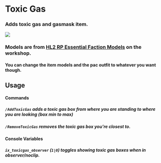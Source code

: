 # Toxic Gas
### Adds toxic gas and gasmask item.

![](https://i.imgur.com/G9RUG3d.jpg)

### Models are from [HL2 RP Essential Faction Models](https://steamcommunity.com/sharedfiles/filedetails/?id=636614821) on the workshop.
#### You can change the item models and the pac outfit to whatever you want though.

## Usage

#### Commands
##### `/AddToxicGas` adds a toxic gas box from where you are standing to where you are looking (box min to max)
##### `/RemoveToxicGas` removes the toxic gas box you're closest to.

#### Console Variables
##### `ix_toxicgas_observer` (`1|0`) toggles showing toxic gas boxes when in observer/noclip.
